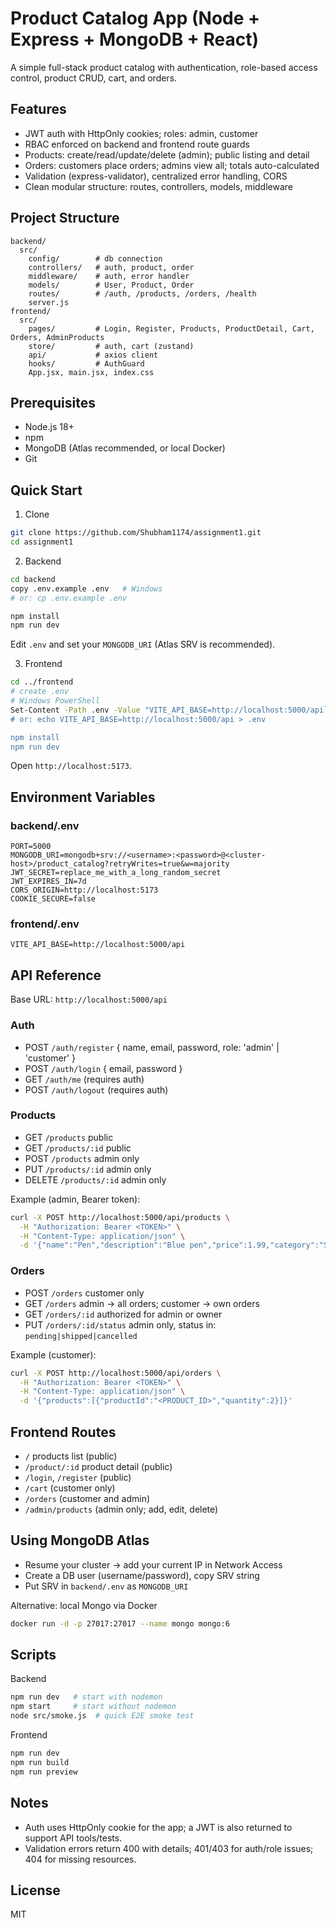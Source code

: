 ﻿# Product Catalog App (Node + Express + MongoDB + React)

A simple full-stack product catalog with authentication, role-based access control, product CRUD, cart, and orders.

## Features
- JWT auth with HttpOnly cookies; roles: admin, customer
- RBAC enforced on backend and frontend route guards
- Products: create/read/update/delete (admin); public listing and detail
- Orders: customers place orders; admins view all; totals auto-calculated
- Validation (express-validator), centralized error handling, CORS
- Clean modular structure: routes, controllers, models, middleware

## Project Structure
```
backend/
  src/
    config/        # db connection
    controllers/   # auth, product, order
    middleware/    # auth, error handler
    models/        # User, Product, Order
    routes/        # /auth, /products, /orders, /health
    server.js
frontend/
  src/
    pages/         # Login, Register, Products, ProductDetail, Cart, Orders, AdminProducts
    store/         # auth, cart (zustand)
    api/           # axios client
    hooks/         # AuthGuard
    App.jsx, main.jsx, index.css
```

## Prerequisites
- Node.js 18+
- npm
- MongoDB (Atlas recommended, or local Docker)
- Git

## Quick Start
1) Clone
```bash
git clone https://github.com/Shubham1174/assignment1.git
cd assignment1
```

2) Backend
```bash
cd backend
copy .env.example .env   # Windows
# or: cp .env.example .env

npm install
npm run dev
```
Edit `.env` and set your `MONGODB_URI` (Atlas SRV is recommended).

3) Frontend
```bash
cd ../frontend
# create .env
# Windows PowerShell
Set-Content -Path .env -Value "VITE_API_BASE=http://localhost:5000/api`n"
# or: echo VITE_API_BASE=http://localhost:5000/api > .env

npm install
npm run dev
```
Open `http://localhost:5173`.

## Environment Variables
### backend/.env
```env
PORT=5000
MONGODB_URI=mongodb+srv://<username>:<password>@<cluster-host>/product_catalog?retryWrites=true&w=majority
JWT_SECRET=replace_me_with_a_long_random_secret
JWT_EXPIRES_IN=7d
CORS_ORIGIN=http://localhost:5173
COOKIE_SECURE=false
```

### frontend/.env
```env
VITE_API_BASE=http://localhost:5000/api
```

## API Reference
Base URL: `http://localhost:5000/api`

### Auth
- POST `/auth/register`  { name, email, password, role: 'admin' | 'customer' }
- POST `/auth/login`     { email, password }
- GET  `/auth/me`        (requires auth)
- POST `/auth/logout`    (requires auth)

### Products
- GET  `/products`                public
- GET  `/products/:id`            public
- POST `/products`                admin only
- PUT  `/products/:id`            admin only
- DELETE `/products/:id`          admin only

Example (admin, Bearer token):
```bash
curl -X POST http://localhost:5000/api/products \
  -H "Authorization: Bearer <TOKEN>" \
  -H "Content-Type: application/json" \
  -d '{"name":"Pen","description":"Blue pen","price":1.99,"category":"Stationery"}'
```

### Orders
- POST `/orders`                   customer only
- GET  `/orders`                   admin → all orders; customer → own orders
- GET  `/orders/:id`               authorized for admin or owner
- PUT  `/orders/:id/status`        admin only, status in: `pending|shipped|cancelled`

Example (customer):
```bash
curl -X POST http://localhost:5000/api/orders \
  -H "Authorization: Bearer <TOKEN>" \
  -H "Content-Type: application/json" \
  -d '{"products":[{"productId":"<PRODUCT_ID>","quantity":2}]}'
```

## Frontend Routes
- `/` products list (public)
- `/product/:id` product detail (public)
- `/login`, `/register` (public)
- `/cart` (customer only)
- `/orders` (customer and admin)
- `/admin/products` (admin only; add, edit, delete)

## Using MongoDB Atlas
- Resume your cluster → add your current IP in Network Access
- Create a DB user (username/password), copy SRV string
- Put SRV in `backend/.env` as `MONGODB_URI`

Alternative: local Mongo via Docker
```bash
docker run -d -p 27017:27017 --name mongo mongo:6
```

## Scripts
Backend
```bash
npm run dev   # start with nodemon
npm start     # start without nodemon
node src/smoke.js  # quick E2E smoke test
```
Frontend
```bash
npm run dev
npm run build
npm run preview
```

## Notes
- Auth uses HttpOnly cookie for the app; a JWT is also returned to support API tools/tests.
- Validation errors return 400 with details; 401/403 for auth/role issues; 404 for missing resources.

## License
MIT
